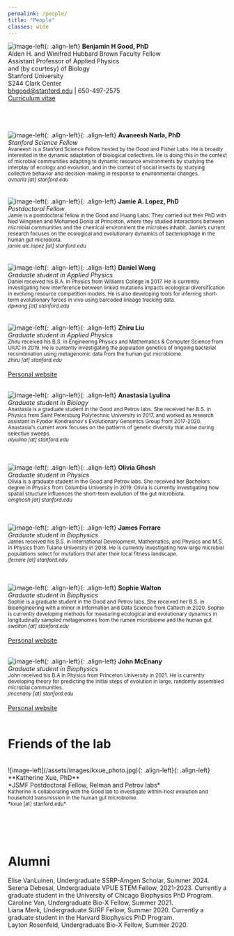 ```yaml
---
permalink: /people/
title: "People"
classes: wide
---
```


![image-left](/assets/images/bgood_photo_2023.png){: .align-left}
**Benjamin H Good, PhD** <br/>
Alden H. and Winifred Hubbard Brown Faculty Fellow<br/>
Assistant Professor of Applied Physics<br/>
and (by courtesy) of Biology<br/>
Stanford University<br/>
S244 Clark Center <br/>
bhgood@stanford.edu | 650-497-2575 <br/>
<a href="/assets/pdfs/bgood_cv_240612.pdf">Curriculum vitae</a><br/>
<br/>
<br/>
<br/>
<br/>
![image-left](/assets/images/anarla_photo.png){: .align-left}{: .align-left}
**Avaneesh Narla, PhD** <br/>
*Stanford Science Fellow*<br/>
<small>Avaneesh is a Stanford Science Fellow hosted by the Good and Fisher Labs. He is broadly interested in the dynamic adaptation of biological collectives. He is doing this in the context of microbial communities adapting to dynamic resource environments by studying the interplay of ecology and evolution, and in the context of social insects by studying collective behavior and decision-making in response to environmental changes.<br/>
*avnarla [at] stanford.edu*<br/></small>
<br/>
<br/>
![image-left](/assets/images/jalopez.jpg){: .align-left}{: .align-left}
**Jamie A. Lopez, PhD** <br/>
*Postdoctoral Fellow*<br/>
<small>Jamie is a postdoctoral fellow in the Good and Huang Labs. They carried out their PhD with Ned Wingreen and Mohamed Donia at Princeton, where they studied interactions between microbial communities and the chemical environment the microbes inhabit. Jamie’s current research focuses on the ecological and evolutionary dynamics of bacteriophage in the human gut microbiota.<br/>
*jamie.alc.lopez [at] stanford.edu*<br/></small>
<br/>
<br/>
![image-left](/assets/images/dwong_photo.png){: .align-left}{: .align-left}
**Daniel Wong** <br/>
*Graduate student in Applied Physics*<br/>
<small>Daniel received his B.A. in Physics from Williams College in 2017. He is currently investigating how interference between linked mutations impacts ecological diversification in evolving resource competition models. He is also developing tools for inferring short-term evolutionary forces in vivo using barcoded lineage tracking data. <br/>
*dpwong [at] stanford.edu*<br/></small>
<br/>
<br/>
![image-left](/assets/images/zliu_photo.jpg){: .align-left}{: .align-left}
**Zhiru Liu** <br/>
*Graduate student in Applied Physics*<br/>
<small>Zhiru received his B.S. in Engineering Physics and Mathematics & Computer Science from UIUC in 2019. He is currently investigating the population genetics of ongoing bacterial recombination using metagenomic data from the human gut microbiome.<br/>
*zhiru [at] stanford.edu*<br/></small><br/>
<a href="https://zhiru-liu.github.io/">Personal website</a> 
<br/>
<br/>

![image-left](/assets/images/alyulina_photo.jpg){: .align-left}{: .align-left}
**Anastasia Lyulina** <br/>
*Graduate student in Biology*<br/>
<small>Anastasia is a graduate student in the Good and Petrov labs. She received her B.S. in Physics from Saint Petersburg Polytechnic University in 2017, and worked as research assistant in Fyodor Kondrashov's Evolutionary Genomics Group from 2017-2020. Anastasia's current work focuses on the patterns of genetic diversity that arise during selective sweeps. 
<br/>
*alyulina [at] stanford.edu*<br/></small>
<br/>
<br/>

![image-left](/assets/images/oghosh_photo.jpg){: .align-left}{: .align-left}
**Olivia Ghosh** <br/>
*Graduate student in Physics*<br/>
<small>
Olivia is a graduate student in the Good and Petrov labs. She received her Bachelors degree in Physics from Columbia University in 2019. Olivia is currently investigating how spatial structure influences the short-term evolution of the gut microbiota. 
<br/>
*omghosh [at] stanford.edu*<br/></small>
<br/>
<br/>

![image-left](/assets/images/jferrare_photo.png){: .align-left}{: .align-left}
**James Ferrare** <br/>
*Graduate student in Biophysics*<br/>
<small>
James received his B.S. in International Development, Mathematics, and Physics and M.S. in Physics from Tulane University in 2018. He is currently investigating how large microbial populations select for mutations that alter their local fitness landscape. 
<br/>
*jferrare [at] stanford.edu*<br/></small>
<br/>
<br/>


![image-left](/assets/images/swalton_photo.jpg){: .align-left}{: .align-left}
**Sophie Walton** <br/>
*Graduate student in Biophysics*<br/>
<small>
Sophie is a graduate student in the Good and Petrov labs. She received her B.S. in Bioengineering with a minor in Information and Data Science from Caltech in 2020. Sophie is currently developing methods for measuring ecological and evolutionary dynamics in longitudinally sampled metagenomes from the rumen microbiome and the human gut. 
<br/>
*swalton [at] stanford.edu*<br/></small><br/>
<a href="https://sophiejwalton.github.io/">Personal website</a> 
<br/>
<br/>

![image-left](/assets/images/jmcenany_photo.jpg){: .align-left}{: .align-left}
**John McEnany** <br/>
*Graduate student in Biophysics*<br/>
<small>
John received his B.A in Physics from Princeton University in 2021. He is currently developing theory for predicting the initial steps of evolution in large, randomly assembled microbial communities. 
<br/>
*jmcenany [at] stanford.edu*<br/></small><br/>
<a href="https://sites.google.com/view/john-mcenany-research/">Personal website</a> 
<br/>
<br/>

<!-- ![image-left](/assets/images/sdebesai_photo.jpg){: .align-left}{: .align-left}
**Serena Debesai** <br/>
*Undergraduate student in Physics*<br/>
<small>Serena is a senior studying Math and Physics at Stanford. She is currently studying how migration and environmental variability maintain ecological diversity in  metapopulations.<br/>
*sdebesai [at] stanford.edu*<br/></small>
<br/>
<br/>
<br/>
<br/> --> 

# Friends of the lab
<br/>
![image-left](/assets/images/kxue_photo.jpg){: .align-left}{: .align-left}
**Katherine Xue, PhD** <br/>
*JSMF Postdoctoral Fellow, Relman and Petrov labs*<br/>
<small>Katherine is collaborating with the Good lab to investigate within-host evolution and household transmission in the human gut microbiome.<br/>
*kxue [at] stanford.edu* <br/></small>
<br/>
<br/>
<br/>
<br/>

# Alumni
Elise VanLuinen, Undergraduate SSRP-Amgen Scholar, Summer 2024.<br/>
Serena Debesai, Undergraduate VPUE STEM Fellow, 2021-2023. Currently a graduate student in the University of Chicago Biophysics PhD Program.<br/>
Caroline Van, Undergraduate Bio-X Fellow, Summer 2021.<br/>
Liana Merk, Undergraduate SURF Fellow, Summer 2020. Currently a graduate student in the Harvard Biophysics PhD Program. <br/>
Layton Rosenfeld, Undergraduate Bio-X Fellow, Summer 2020.<br/> 

<!--<br/>
<br/>
![image-left](/assets/images/lmerk_photo.jpg){: .align-left}{: .align-left}
**Liana Merk** <br/>
*Undergraduate SURF Fellow*<br/>
<small>Liana is a rising senior at Caltech majoring in Bioengineering. She is currently developing tools for tracking within-host evolution and strain turnover in the rumen microbiome.<br/>
*lmerk [at] caltech.edu*<br/></small>

<br/>
<br/>
<br/>
<br/>
![image-left](/assets/images/lrosenfeld_photo.jpg){: .align-left}{: .align-left}
**Layton Rosenfeld** <br/>
*Undergraduate Bio-X Fellow*<br/>
<small>Layton is a rising sophomore at Stanford interested in Computational Biology. She is currently investigating the links between short-term evolution and community structure using metagenomic data from the human gut microbiome. <br/>
*laytonr [at] stanford.edu*<br/></small>
<br/>
<br/>

![image-left](/assets/images/cvan_photo.jpg){: .align-left}{: .align-left}
**Caroline Van** <br/>
*Undergraduate Bio-X Fellow*<br/>
<small>Caroline is a sophomore at Stanford interested in Biomedical Computation. She is currently investigating the strain-level dynamics that take placing during fecal microbiome transplants.<br/>
*cmvan [at] stanford.edu*<br/></small>
<br/>
<br/>

%<br/>
%<br/>
%<br/>
%<br/>
<br/>
![image-left](/assets/images/genome.png){: .align-left}
<br/>We are currently looking for new postdocs, graduate students, and undergraduates to join our team. Please visit our <a href="/research/">opportunities page</a> for more details. --> 